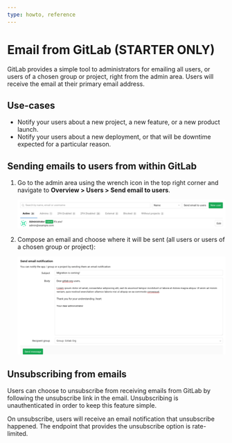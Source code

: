 ```yaml
---
type: howto, reference
---
```


# Email from GitLab **(STARTER ONLY)**

GitLab provides a simple tool to administrators for emailing all users, or users of
a chosen group or project, right from the admin area. Users will receive the email
at their primary email address.

## Use-cases

- Notify your users about a new project, a new feature, or a new product launch.
- Notify your users about a new deployment, or that will be downtime expected
  for a particular reason.

## Sending emails to users from within GitLab

1. Go to the admin area using the wrench icon in the top right corner and
   navigate to **Overview > Users > Send email to users**.

    ![admin users](email1.png)

1. Compose an email and choose where it will be sent (all users or users of a
   chosen group or project):

    ![compose an email](email2.png)

## Unsubscribing from emails

Users can choose to unsubscribe from receiving emails from GitLab by following
the unsubscribe link in the email. Unsubscribing is unauthenticated in order
to keep this feature simple.

On unsubscribe, users will receive an email notification that unsubscribe happened.
The endpoint that provides the unsubscribe option is rate-limited.

<!-- ## Troubleshooting

Include any troubleshooting steps that you can foresee. If you know beforehand what issues
one might have when setting this up, or when something is changed, or on upgrading, it's
important to describe those, too. Think of things that may go wrong and include them here.
This is important to minimize requests for support, and to avoid doc comments with
questions that you know someone might ask.

Each scenario can be a third-level heading, e.g. `### Getting error message X`.
If you have none to add when creating a doc, leave this section in place
but commented out to help encourage others to add to it in the future. -->
